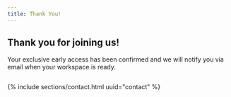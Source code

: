 ```yaml
---
title: Thank You!
---
```

<section class="pt-5 mt-2 pb-0 mb-0">
  <div class="container">
    <div class="row text-center">
      <div class="col-lg-7 mx-auto">
        <h2 class="h1">Thank you for joining us!</h2>
        <div class="u-h-4 u-w-50 bg-primary rounded mt-4 u-mb-30 mx-auto"></div>
        <p class="u-fs-22 u-lh-1_8 my-4">Your <span class="font-weight-bold text-primary">exclusive early access</span> has been confirmed and we will notify you via email when your workspace is ready.</p>
      </div>
      <div class="col-12 u-mt-50 text-center">
        <img src="{% asset_path "startup/s-1" %}" alt="">
      </div>
    </div>
  </div>
</section>

{% include sections/contact.html uuid="contact" %}
